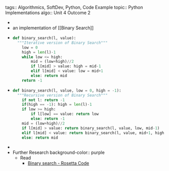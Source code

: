 tags:: Algorithmics, SoftDev, Python, Code Example
topic:: Python Implementations
algo:: Unit 4 Outcome 2

-
- an implementation of [[Binary Search]]
- ```python
  def binary_search(l, value):
  	"""Iterative version of Binary Search"""
      low = 0
      high = len(l)-1
      while low <= high: 
          mid = (low+high)//2
          if l[mid] > value: high = mid-1
          elif l[mid] < value: low = mid+1
          else: return mid
      return -1
  ```
- ```python
  def binary_search(l, value, low = 0, high = -1):
  	"""Recursive version of Binary Search"""
      if not l: return -1
      if(high == -1): high = len(l)-1
      if low >= high:
          if l[low] == value: return low
          else: return -1
      mid = (low+high)//2
      if l[mid] > value: return binary_search(l, value, low, mid-1)
      elif l[mid] < value: return binary_search(l, value, mid+1, high)
      else: return mid
  ```
-
- Further Research
  background-color:: purple
	- Read
		- [Binary search - Rosetta Code](https://www.rosettacode.org/wiki/Binary_search)